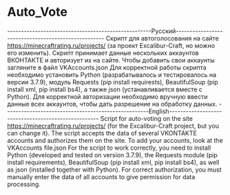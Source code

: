 # Auto_Vote
----------------------------------------------------Русский----------------------------------------------------
Скрипт для автоголосования на сайте https://minecraftrating.ru/projects/ (за проект Excalibur-Craft, но можно его изменить). Скрипт принимает данные нескольких аккаунтов ВКОНТАКТЕ и авторизует их на сайте. Чтобы добавить свои аккаунты загляните в файл VKAccounts.json Для корректной работы скрипта необходимо установить Python (разрабатывалось и тестировалось на версии 3.7.9), модуль Requests (pip install requirests), BeautifulSoup (pip install xml, pip install bs4), а также json (устанавливается вместе с Python). Для корректной авторизации необходимо вручную ввести данные всех аккаунтов, чтобы дать разрешение на обработку данных.
----------------------------------------------------English----------------------------------------------------
Script for auto-voting on the site https://minecraftrating.ru/projects/ (for the Excalibur-Craft project, but you can change it). The script accepts the data of several VKONTAKTE accounts and authorizes them on the site. To add your accounts, look at the VKAccounts file.json For the script to work correctly, you need to install Python (developed and tested on version 3.7.9), the Requests module (pip install requirements), BeautifulSoup (pip install xml, pip install bs4), as well as json (installed together with Python). For correct authorization, you must manually enter the data of all accounts to give permission for data processing.
